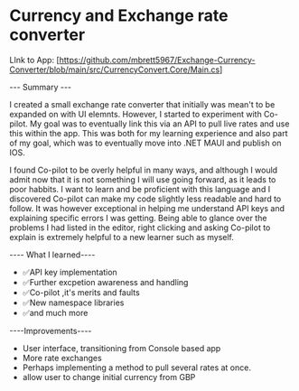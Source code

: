 # Currency and Exchange rate converter

LInk to App:
[https://github.com/mbrett5967/Exchange-Currency-Converter/blob/main/src/CurrencyConvert.Core/Main.cs]

 --- Summary --- 

I created a small exchange rate converter that initially was mean't to be expanded on with UI elemnts. However, I started to experiment with Co-pilot. My goal was to eventually link this via an API to pull live rates and use this within the app. This was both for my learning experience and also part of my goal, which was to eventually move into .NET MAUI and publish on IOS.

I found Co-pilot to be overly helpful in many ways, and although I would admit now that it is not something I will use going forward, as it leads to poor habbits. I want to learn and be proficient with this language and I discovered Co-pilot can make my code slightly less readable and hard to follow. It was however exceptional in helping me understand API keys and explaining specific errors I was getting. Being able to glance over the problems I had listed in the editor, right clicking and asking Co-pilot to explain is extremely helpful to a new learner such as myself.

---- What I learned----
* ✅API key implementation
* ✅Further excpetion awareness and handling
* ✅Co-pilot ,it's merits and faults
* ✅New namespace libraries
* ✅and much more


 ----Improvements----
 * User interface, transitioning from Console based app
 * More rate exchanges
 * Perhaps implementing a method to pull several rates at once.
 * allow user to change initial currency from GBP

 

